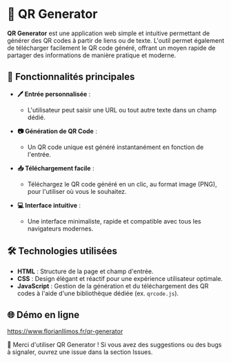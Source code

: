 # 🔳 QR Generator

**QR Generator** est une application web simple et intuitive permettant de générer des QR codes à partir de liens ou de texte. L'outil permet également de télécharger facilement le QR code généré, offrant un moyen rapide de partager des informations de manière pratique et moderne.

## 🚀 Fonctionnalités principales

- **🖊️ Entrée personnalisée** : 
  - L'utilisateur peut saisir une URL ou tout autre texte dans un champ dédié.
  
- **📷 Génération de QR Code** :
  - Un QR code unique est généré instantanément en fonction de l'entrée.

- **📥 Téléchargement facile** :
  - Téléchargez le QR code généré en un clic, au format image (PNG), pour l'utiliser où vous le souhaitez.

- **💻 Interface intuitive** :
  - Une interface minimaliste, rapide et compatible avec tous les navigateurs modernes.

## 🛠️ Technologies utilisées

- **HTML** : Structure de la page et champ d'entrée.
- **CSS** : Design élégant et réactif pour une expérience utilisateur optimale.
- **JavaScript** : Gestion de la génération et du téléchargement des QR codes à l'aide d'une bibliothèque dédiée (ex. `qrcode.js`).

## 🌐 Démo en ligne

https://www.florianllimos.fr/qr-generator

🎉 Merci d'utiliser QR Generator ! Si vous avez des suggestions ou des bugs à signaler, ouvrez une issue dans la section Issues.
